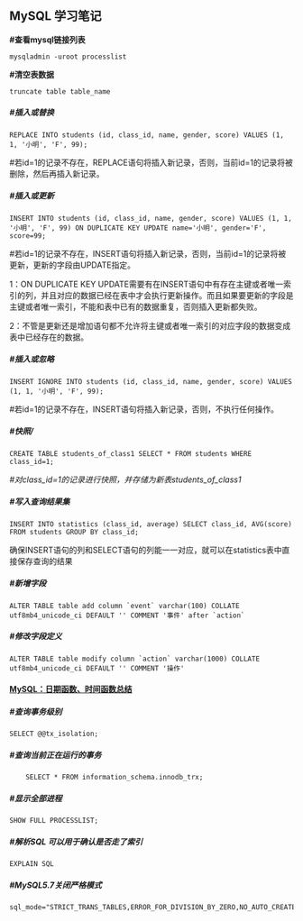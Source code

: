 ## MySQL 学习笔记



**#查看mysql链接列表**

```mysql
mysqladmin -uroot processlist
```

**#清空表数据**

```mysql
truncate table table_name
```

##### \#插入或替换

```mysql
REPLACE INTO students (id, class_id, name, gender, score) VALUES (1, 1, '小明', 'F', 99);
```

\#若id=1的记录不存在，REPLACE语句将插入新记录，否则，当前id=1的记录将被删除，然后再插入新记录。

##### \#插入或更新 

```mysql
INSERT INTO students (id, class_id, name, gender, score) VALUES (1, 1, '小明', 'F', 99) ON DUPLICATE KEY UPDATE name='小明', gender='F', score=99;
```

\#若id=1的记录不存在，INSERT语句将插入新记录，否则，当前id=1的记录将被更新，更新的字段由UPDATE指定。

1：ON DUPLICATE KEY UPDATE需要有在INSERT语句中有存在主键或者唯一索引的列，并且对应的数据已经在表中才会执行更新操作。而且如果要更新的字段是主键或者唯一索引，不能和表中已有的数据重复，否则插入更新都失败。

2：不管是更新还是增加语句都不允许将主键或者唯一索引的对应字段的数据变成表中已经存在的数据。

##### \#插入或忽略

```mysql
INSERT IGNORE INTO students (id, class_id, name, gender, score) VALUES (1, 1, '小明', 'F', 99);
```

\#若id=1的记录不存在，INSERT语句将插入新记录，否则，不执行任何操作。

##### \#快照/

```mysql
CREATE TABLE students_of_class1 SELECT * FROM students WHERE class_id=1;
```

*#对class_id=1的记录进行快照，并存储为新表students_of_class1*

##### **#写入查询结果集**

```mysql
INSERT INTO statistics (class_id, average) SELECT class_id, AVG(score) FROM students GROUP BY class_id;
```

确保INSERT语句的列和SELECT语句的列能一一对应，就可以在statistics表中直接保存查询的结果

##### **#新增字段**

```mysql
ALTER TABLE table add column `event` varchar(100) COLLATE utf8mb4_unicode_ci DEFAULT '' COMMENT '事件' after `action`
```

##### **#修改字段定义**

```mysql
ALTER TABLE table modify column `action` varchar(1000) COLLATE utf8mb4_unicode_ci DEFAULT '' COMMENT '操作'
```

#### [**MySQL：日期函数、时间函数总结**](https://www.cnblogs.com/ggjucheng/p/3352280.html)

##### \#查询事务级别

```mysql
SELECT @@tx_isolation;
```

##### \#查询当前正在运行的事务

```mysql
	SELECT * FROM information_schema.innodb_trx;
```

##### \#显示全部进程

```mysql
SHOW FULL PROCESSLIST;
```

##### \#解析SQL 可以用于确认是否走了索引

```mysql
EXPLAIN SQL
```

##### \#MySQL5.7关闭严格模式

```mysql
sql_mode="STRICT_TRANS_TABLES,ERROR_FOR_DIVISION_BY_ZERO,NO_AUTO_CREATE_USER,NO_ENGINE_SUBSTITUTION"
```

